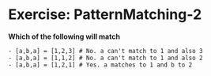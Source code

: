 # Exercise: PatternMatching-2

**Which of the following will match**

```
- [a,b,a] = [1,2,3] # No. a can't match to 1 and also 3
- [a,b,a] = [1,1,2] # No. a can't match to 1 and also 2
- [a,b,a] = [1,2,1] # Yes. a matches to 1 and b to 2
```
